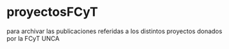 # proyectosFCyT
para archivar las publicaciones referidas a los distintos proyectos donados por la FCyT UNCA
